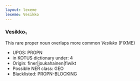```yaml
---
layout: lexeme
lexeme: Vesikko
---
```


###  Vesikko₁

This rare proper noun overlaps more common *Vesikko* (FIXME)
* UPOS:  PROPN
* in KOTUS dictionary under:  4
* Origin:  finer|joukahainen|fiwikt
* Possible NER class:  GEO
* Blacklisted:  PROPN-BLOCKING

